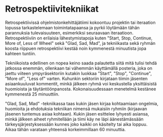 # Retrospektiivitekniikat

Retrospektiivissä ohjelmistonkehittäjätiimi kokoontuu projektin tai iteraation lopussa tarkastelemaan toimintatapaansa ja pyrkii löytämään tähän parannuksia tulevaisuuteen, esimerkiksi seuraavaan iteraatioon. Retrospektiiviin on erilaisia lähestymistapoja kuten "Start, Stop, Continue, More of, Less of Wheel" sekä "Glad, Sad, Mad", ja tekniikasta sekä ryhmän koosta riippuen retrospektiivi kestää noin kymmenestä minuutista jopa kahteen tuntiin.

Tekniikoista edellinen on nopea keino saada palautetta siitä mitä tulisi tehdä jatkossa enemmän, ollenkaan tai vähemmän käyttämällä posteria, joka on jaettu viiteen ympyräsektoriin kutakin luokkaa "Start", "Stop", "Continue", "More of", "Less of" varten. Kuhunkin sektoriin kirjataan tiimin jäsenten asiaankuuluvat kommentit, minkä jälkeen ryhmä voi keskustella yksittäisistä huomioista ja täytäntöönpanosta. Kokonaisuudessaan menetelmä kestänee kymmenestä 25 minuuttiin.

"Glad, Sad, Mad" -tekniikassa taas kukin jäsen kirjaa kohtaamiaan ongelmia, huomioita ja ehdotuksia tekniikan nimensä mukaisiin ryhmiin (kirjaavan jäsenen tuntemus asiaa kohtaan). Kukin jäsen esittelee lyhyesti asiansa, minkä jälkeen aiheet ryhmitellään ja tiimi käy ne läpi äänestämässään tärkeysjärjestyksessään kunnes joko kaikki on käsitelty tai aika loppuu. Aikaa tähän varataan yhteensä korkeimmillaan 60 minuuttia.
